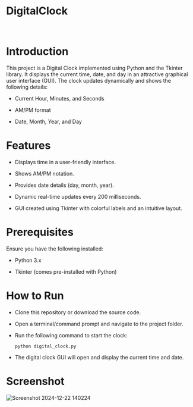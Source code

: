 # DigitalClock
<br/>

# Introduction

This project is a Digital Clock implemented using Python and the Tkinter library. It displays the current time, date, and day in an attractive graphical user interface (GUI). The clock updates dynamically and shows the following details:

- Current Hour, Minutes, and Seconds

- AM/PM format

- Date, Month, Year, and Day

# Features

- Displays time in a user-friendly interface.

- Shows AM/PM notation.

- Provides date details (day, month, year).

- Dynamic real-time updates every 200 milliseconds.

- GUI created using Tkinter with colorful labels and an intuitive layout.

# Prerequisites

Ensure you have the following installed:

- Python 3.x

- Tkinter (comes pre-installed with Python)

# How to Run

- Clone this repository or download the source code.

- Open a terminal/command prompt and navigate to the project folder.

- Run the following command to start the clock:

      python digital_clock.py

- The digital clock GUI will open and display the current time and date.

# Screenshot

![Screenshot 2024-12-22 140224](https://github.com/user-attachments/assets/7551cc37-bc89-4810-b5ef-10ceb6fdeb87)



